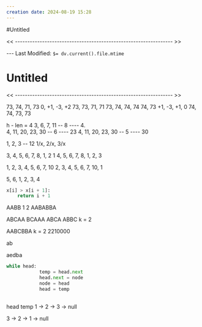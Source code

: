 ```yaml
---
creation date: 2024-08-19 15:28
---
```

#Untitled

<< ---------------------------------------------------------------- >>

 --- Last Modified: `$= dv.current().file.mtime`

# Untitled

<< ---------------------------------------------------------------- >>

73, 74, 71, 73
0, +1, -3, +2
73, 73, 71, 71
73, 74, 74, 74
74, 73
+1, -3, +1, 0 
74, 74, 73, 73




h - len = 4
3, 6, 7, 11 -- 8 ---- 4.       
4, 11, 20, 23, 30 -- 6 ---- 23
4, 11, 20, 23, 30 -- 5 ---- 30

1, 2, 3 -- 12
1/x, 2/x, 3/x


3, 4, 5, 6, 7, 8, 1, 2    1
4, 5, 6, 7, 8, 1, 2, 3
									

1, 2, 3, 4, 5, 6, 7, 10
2, 3, 4, 5, 6, 7, 10, 1

5, 6, 1, 2, 3, 4

``` python
x[i] > x[i + 1]: 
	return i + 1
```


AABB
1  2
AABABBA

ABCAA
BCAAA
ABCA
ABBC k = 2

AABCBBA k = 2
2210000

ab

aedba

```python
while head:
            temp = head.next
            head.next = node
            node = head
            head = temp
        
```
head temp
1 -> 2 -> 3 -> null

3 -> 2 -> 1 -> null